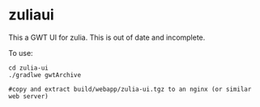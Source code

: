 # zuliaui

This a GWT UI for zulia.  This is out of date and incomplete.

To use:
```
cd zulia-ui
./gradlwe gwtArchive

#copy and extract build/webapp/zulia-ui.tgz to an nginx (or similar web server)
```

